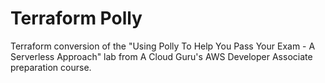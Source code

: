 # Terraform Polly

Terraform conversion of the "Using Polly To Help You Pass Your Exam - A Serverless Approach" lab from A Cloud Guru's AWS Developer Associate preparation course.
